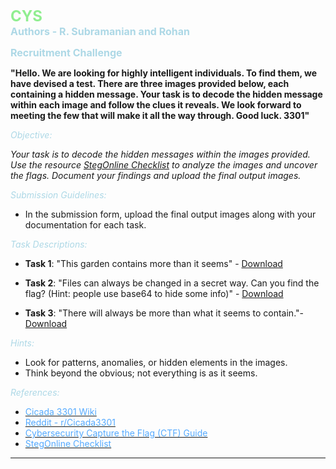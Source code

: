**<span style="color: #90EE90; font-size: 1.5rem;">CYS</span>**  
**<span style="color: #ADD8E6; font-size: 1rem;">Authors - R. Subramanian and Rohan</span>**

**<span style="color: #ADD8E6; font-size: 1rem;">Recruitment Challenge</span>**

**"Hello. We are looking for highly intelligent individuals. To find them, we have devised a test.
There are three images provided below, each containing a hidden message. Your task is to decode the hidden message within each image and follow the clues it reveals. We look forward to meeting the few that will make it all the way through.
Good luck.
3301"**

_<span style="color: #ADD8E6">Objective:</span>_

*Your task is to decode the hidden messages within the images provided. Use the resource [StegOnline Checklist](https://georgeom.net/StegOnline/checklist) to analyze the images and uncover the flags. Document your findings and upload the final output images.*

_<span style="color: #ADD8E6">Submission Guidelines:</span>_

- In the submission form, upload the final output images along with your documentation for each task.

_<span style="color: #ADD8E6">Task Descriptions:</span>_

- **Task 1**: "This garden contains more than it seems" - [Download](https://jupiter.challenges.picoctf.org/static/43c4743b3946f427e883f6b286f47467/garden.jpg)
  
- **Task 2**: "Files can always be changed in a secret way. Can you find the flag? (Hint: people use base64 to hide some info)" - [Download](https://mercury.picoctf.net/static/c28a959c5605d5f67480d5dd3a77f302/cat.jpg)
  
- **Task 3**: "There will always be more than what it seems to contain."- [Download](https://artifacts.picoctf.net/c/261/flag.png)

_<span style="color: #ADD8E6">Hints:</span>_

- Look for patterns, anomalies, or hidden elements in the images.
- Think beyond the obvious; not everything is as it seems.

_<span style="color: #ADD8E6">References:</span>_

- [<span style="color: #55AAFF;">Cicada 3301 Wiki</span>](https://en.wikipedia.org/wiki/Cicada_3301)
- [<span style="color: #55AAFF;">Reddit - r/Cicada3301</span>](https://www.reddit.com/r/cicada3301/)
- [<span style="color: #55AAFF;">Cybersecurity Capture the Flag (CTF) Guide</span>](https://ctf101.org/)
- [<span style="color: #55AAFF;">StegOnline Checklist</span>](https://georgeom.net/StegOnline/checklist)

---

